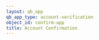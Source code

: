 ```yaml
---
layout: qb_app
qb_app_type: account-verification
object_id: confirm-app
title: Account Confirmation
---
```

